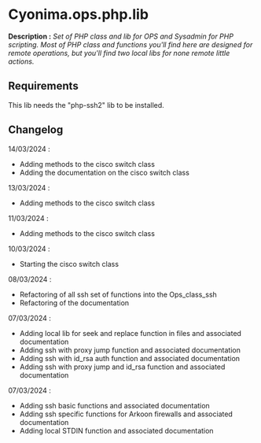 # Cyonima.ops.php.lib

__Description :__  *Set of PHP class and lib for OPS and Sysadmin for PHP scripting. Most of PHP class and functions you'll find here are designed for remote operations, but you'll find two local libs for none remote little actions.*

## Requirements

This lib needs the "php-ssh2" lib to be installed.

## Changelog

14/03/2024 :
* Adding methods to the cisco switch class
* Adding the documentation on the cisco switch class

13/03/2024 :
* Adding methods to the cisco switch class

11/03/2024 :
* Adding methods to the cisco switch class

10/03/2024 :
* Starting the cisco switch class

08/03/2024 :
* Refactoring of all ssh set of functions into the Ops_class_ssh 
* Refactoring of the documentation

07/03/2024 :
* Adding local lib for seek and replace function in files and associated documentation
* Adding ssh with proxy jump function and associated documentation
* Adding ssh with id_rsa auth function and associated documentation
* Adding ssh with proxy jump and id_rsa function and associated documentation

07/03/2024 :
* Adding ssh basic functions and associated documentation
* Adding ssh specific functions for Arkoon firewalls and associated documentation
* Adding local STDIN function and associated documentation

